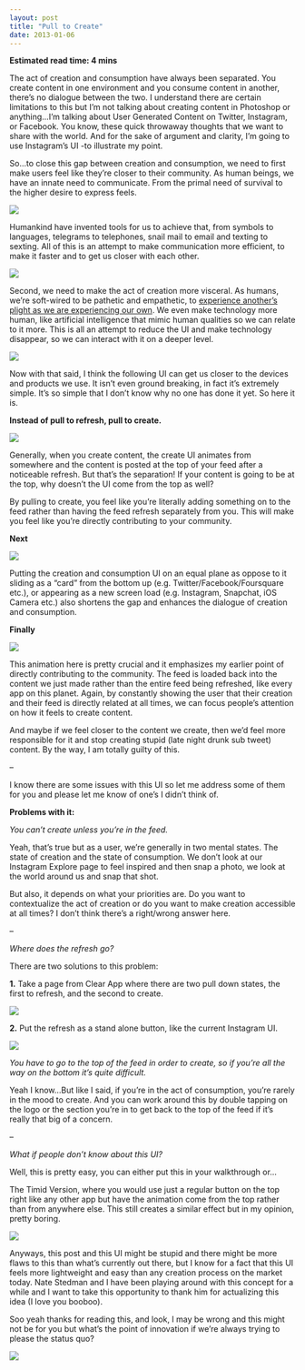 ```yaml
---
layout: post
title: "Pull to Create"
date: 2013-01-06
---
```


**Estimated read time: 4 mins**

The act of creation and consumption have always been separated. You create content in one environment and you consume content in another, there’s no dialogue between the two. I understand there are certain limitations to this but I’m not talking about creating content in Photoshop or anything…I’m talking about User Generated Content on Twitter, Instagram, or Facebook. You know, these quick throwaway thoughts that we want to share with the world. And for the sake of argument and clarity, I’m going to use Instagram’s UI -to illustrate my point.

So…to close this gap between creation and consumption, we need to first make users feel like they’re closer to their community. As human beings, we have an innate need to communicate. From the primal need of survival to the higher desire to express feels.

![](/images/postsimg/ptc/1_feels.jpg)

Humankind have invented tools for us to achieve that, from symbols to languages, telegrams to telephones, snail mail to email and texting to sexting. All of this is an attempt to make communication more efficient, to make it faster and to get us closer with each other.

![](/images/postsimg/ptc/2_snapchat.jpg)

Second, we need to make the act of creation more visceral. As humans, we’re soft-wired to be pathetic and empathetic, to [experience another’s plight as we are experiencing our own](https://www.youtube.com/watch?v=l7AWnfFRc7g_). We even make technology more human, like artificial intelligence that mimic human qualities so we can relate to it more. This is all an attempt to reduce the UI and make technology disappear, so we can interact with it on a deeper level.

![](/images/postsimg/ptc/3_terminator.jpg)

Now with that said, I think the following UI can get us closer to the devices and products we use. It isn’t even ground breaking, in fact it’s extremely simple. It’s so simple that I don’t know why no one has done it yet. So here it is.


**Instead of pull to refresh, pull to create.**

![](/images/postsimg/ptc/4_ptc1.jpg)

Generally, when you create content, the create UI animates from somewhere and the content is posted at the top of your feed after a noticeable refresh. But that’s the separation! If your content is going to be at the top, why doesn’t the UI come from the top as well?

By pulling to create, you feel like you’re literally adding something on to the feed rather than having the feed refresh separately from you. This will make you feel like you’re directly contributing to your community.

**Next**

![](/images/postsimg/ptc/5_ptcplane.jpg)

Putting the creation and consumption UI on an equal plane as oppose to it sliding as a “card” from the bottom up (e.g. Twitter/Facebook/Foursquare etc.), or appearing as a new screen load (e.g. Instagram, Snapchat, iOS Camera etc.) also shortens the gap and enhances the dialogue of creation and consumption.

**Finally**

![](/images/postsimg/ptc/6_load.gif)

This animation here is pretty crucial and it emphasizes my earlier point of directly contributing to the community. The feed is loaded back into the content we just made rather than the entire feed being refreshed, like every app on this planet. Again, by constantly showing the user that their creation and their feed is directly related at all times, we can focus people’s attention on how it feels to create content.

And maybe if we feel closer to the content we create, then we’d feel more responsible for it and stop creating stupid (late night drunk sub tweet) content. By the way, I am totally guilty of this.

–

I know there are some issues with this UI so let me address some of them for you and please let me know of one’s I didn’t think of.

**Problems with it:**

*You can’t create unless you’re in the feed.*

Yeah, that’s true but as a user, we’re generally in two mental states. The state of creation and the state of consumption. We don’t look at our Instagram Explore page to feel inspired and then snap a photo, we look at the world around us and snap that shot.

But also, it depends on what your priorities are. Do you want to contextualize the act of creation or do you want to make creation accessible at all times? I don’t think there’s a right/wrong answer here.

–

*Where does the refresh go?*

There are two solutions to this problem:

**1.** Take a page from Clear App where there are two pull down states, the first to refresh, and the second to create.

![](/images/postsimg/ptc/7_refresh1.jpg)

**2.** Put the refresh as a stand alone button, like the current Instagram UI.

![](/images/postsimg/ptc/8_refresh2.jpg)


*You have to go to the top of the feed in order to create, so if you’re all the way on the bottom it’s quite difficult.*

Yeah I know…But like I said, if you’re in the act of consumption, you’re rarely in the mood to create. And you can work around this by double tapping on the logo or the section you’re in to get back to the top of the feed if it’s really that big of a concern.

–

*What if people don’t know about this UI?*

Well, this is pretty easy, you can either put this in your walkthrough or…

The Timid Version, where you would use just a regular button on the top right like any other app but have the animation come from the top rather than from anywhere else. This still creates a similar effect but in my opinion, pretty boring.

![](/images/postsimg/ptc/9_timid.gif)

Anyways, this post and this UI might be stupid and there might be more flaws to this than what’s currently out there, but I know for a fact that this UI feels more lightweight and easy than any creation process on the market today. Nate Stedman and I have been playing around with this concept for a while and I want to take this opportunity to thank him for actualizing this idea (I love you booboo).

Soo yeah thanks for reading this, and look, I may be wrong and this might not be for you but what’s the point of innovation if we’re always trying to please the status quo?

![](/images/postsimg/ptc/10_kanye.gif)

